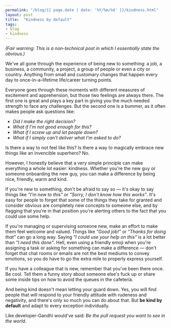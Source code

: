 ```yaml
---
permalink: "/blog/{{ page.date | date: '%Y/%m/%d' }}/kindness.html"
layout: post
title:  "Kindness by default"
tags:
- blog
- kindness
---
```

*(Fair warning: This is a non-technical post in which I essentially state the obvious.)*

We've all gone through the experience of being new to something: a job, a business, a community, a project, a group of people or even a city or country. Anything from small and customary changes that happen every day to once-in-a-lifetime life/career turning points.

Everyone goes through these moments with different measures of excitement and apprehension, but those two feelings are always there.<!--more--> The first one is great and plays a key part in giving you the much needed strength to face any challenges. But the second one is a bummer, as it often makes people ask questions like:

- *Did I make the right decision?*
- *What if I'm not good enough for this?*
- *What if I screw up and let people down?*
- *What if I simply can't deliver what I'm asked to do?*

Is there a way to not feel like this? Is there a way to magically embrace new things like an invencible superhero? No.

However, I honestly believe that a very simple principle can make everything a whole lot easier: kindness. Whether you're the new guy or someone onboarding the new guy, you can make a difference by being nice, friendly, warm and kind.

If you're new to something, don't be afraid to say so — it's okay to say things like *"I'm new to this"* or *"Sorry, I don't know how this works"*. It's easy for people to forget that some of the things they take for granted and consider obvious are completely new concepts to someone else, and by flagging that you're in that position you're alerting others to the fact that you could use some help.

If you're managing or supervising someone new, make an effort to make them feel welcome and valued. Things like *"Good job!"* or *"Thanks for doing that"* can go a long way. Saying *"I could use your help on this"* is a lot better than *"I need this done"*. Hell, even using a friendly emoji when you're assigning a task or asking for something can make a difference — don't forget that chat rooms or emails are not the best mediums to convey emotions, so you do have to go the extra mile to properly express yourself.

If you have a colleague that is new, remember that you've been there once. Be cool. Tell them a funny story about someone else's fuck up or share some inside tips on how to avoid the queues in the cafeteria.

And being kind doesn't mean letting your guard down. Yes, you will find people that will respond to your friendly attitude with rudeness and negativity, and there's only so much you can do about that. But **be kind by default** and adapt to every exception individually.

Like developer-Gandhi would've said: *Be the pull request you want to see in the world*.<!--tomb-->
